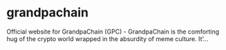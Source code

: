# grandpachain
Official website for GrandpaChain (GPC) - GrandpaChain is the comforting hug of the crypto world wrapped in the absurdity of meme culture. It’...
